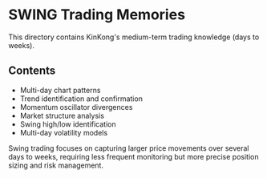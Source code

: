 # SWING Trading Memories

This directory contains KinKong's medium-term trading knowledge (days to weeks).

## Contents

- Multi-day chart patterns
- Trend identification and confirmation
- Momentum oscillator divergences
- Market structure analysis
- Swing high/low identification
- Multi-day volatility models

Swing trading focuses on capturing larger price movements over several days to weeks, requiring less frequent monitoring but more precise position sizing and risk management.
